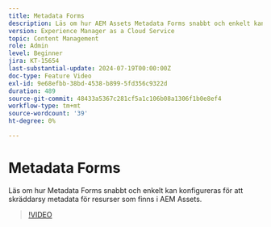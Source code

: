 ```yaml
---
title: Metadata Forms
description: Läs om hur AEM Assets Metadata Forms snabbt och enkelt kan konfigureras för att skräddarsy metadata för resurser.
version: Experience Manager as a Cloud Service
topic: Content Management
role: Admin
level: Beginner
jira: KT-15654
last-substantial-update: 2024-07-19T00:00:00Z
doc-type: Feature Video
exl-id: 9e68efbb-38bd-4538-b899-5fd356c9322d
duration: 489
source-git-commit: 48433a5367c281cf5a1c106b08a1306f1b0e8ef4
workflow-type: tm+mt
source-wordcount: '39'
ht-degree: 0%

---
```


# Metadata Forms

Läs om hur Metadata Forms snabbt och enkelt kan konfigureras för att skräddarsy metadata för resurser som finns i AEM Assets.

>[!VIDEO](https://video.tv.adobe.com/v/3452051?quality=12&learn=on&captions=swe)
